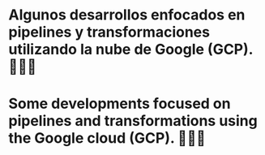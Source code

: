 # Algunos desarrollos enfocados en pipelines y transformaciones utilizando la nube de Google (GCP). 🐍🦾🤖
# Some developments focused on pipelines and transformations using the Google cloud (GCP). 🐍🦾🤖
